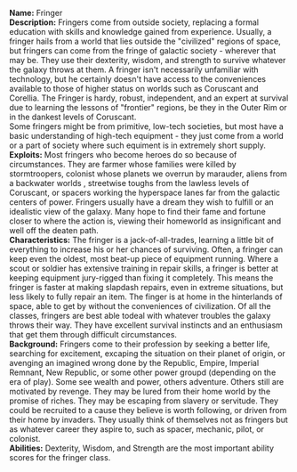 **Name:** Fringer  
**Description:** Fringers come from outside society, replacing a formal education with skills and knowledge gained from experience. Usually, a fringer hails from a world that lies outside the "civilized" regions of space, but fringers can come from the fringe of galactic society - wherever that may be. They use their dexterity, wisdom, and strength to survive whatever the galaxy throws at them. A fringer isn't necessarily unfamiliar with technology, but he certainly doesn't have access to the conveniences available to those of higher status on worlds such as Coruscant and Corellia. The Fringer is hardy, robust, independent, and an expert at survival due to learning the lessons of "frontier" regions, be they in the Outer Rim or in the dankest levels of Coruscant.  
Some fringers might be from primitive, low-tech societies, but most have a basic understanding of high-tech equipment - they just come from a world or a part of society where such equiment is in extremely short supply.  
**Exploits:** Most fringers who become heroes do so because of circumstances. They are farmer whose families were killed by stormtroopers, colonist whose planets we overrun by marauder, aliens from a backwater worlds , streetwise toughs from the lawless levels of Coruscant, or spacers working the hyperspace lanes far from the galactic centers of power. Fringers usually have a dream they wish to fulfill or an idealistic view of the galaxy. Many hope to find their fame and fortune closer to where the action is, viewing their homeworld as insignificant and well off the deaten path.  
**Characteristics:** The fringer is a jack-of-all-trades, learning a little bit of everything to increase his or her chances of surviving. Often, a fringer can keep even the oldest, most beat-up piece of equipment running. Where a scout or soldier has extensive training in repair skills, a fringer is better at keeping equipment jury-rigged than fixing it completely. This means the fringer is faster at making slapdash repairs, even in extreme situations, but less likely to fully repair an item. The finger is at home in the hinterlands of space, able to get by without the conveniences of civilization. Of all the classes, fringers are best able todeal with whatever troubles the galaxy throws their way. They have excellent survival instincts and an enthusiasm that get them through difficult circumstances.  
**Background:** Fringers come to their profession by seeking a better life, searching for excitement, excaping the situation on their planet of origin, or avenging an imagined wrong done by the Republic, Empire, Imperial Remnant, New Republic, or some other power groupd (depending on the era of play). Some see wealth and power, others adventure. Others still are motivated by revenge. They may be lured from their home world by the promise of riches. They may be escaping from slavery or servitude. They could be recruited to a cause they believe is worth following, or driven from their home by invaders. They usually think of themselves not as fringers but as whatever career they aspire to, such as spacer, mechanic, pilot, or colonist.  
**Abilities:** Dexterity, Wisdom, and Strength are the most important ability scores for the fringer class.
